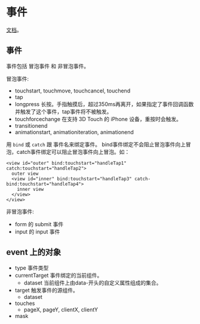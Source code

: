 # 事件
[文档](https://developers.weixin.qq.com/miniprogram/dev/framework/view/wxml/event.html)。

## 事件
事件包括 冒泡事件 和 非冒泡事件。

冒泡事件: 
* touchstart, touchmove, touchcancel, touchend
* tap
* longpress 长按。手指触摸后，超过350ms再离开，如果指定了事件回调函数并触发了这个事件，tap事件将不被触发。
* touchforcechange 在支持 3D Touch 的 iPhone 设备，重按时会触发。
* transitionend
* animationstart, animationiteration, animationend

用 `bind` 或 `catch` 跟 事件名来绑定事件。 bind事件绑定不会阻止冒泡事件向上冒泡，catch事件绑定可以阻止冒泡事件向上冒泡。如：
```
<view id="outer" bind:touchstart="handleTap1" catch:touchstart="handleTap2">
  outer view
  <view id="inner" bind:touchstart="handleTap3" catch-bind:touchstart="handleTap4">
    inner view
  </view>
</view>
```

非冒泡事件:
* form 的 submit 事件
* input 的 input 事件


## event 上的对象
* type 事件类型
* currentTarget 事件绑定的当前组件。
  * dataset 当前组件上由data-开头的自定义属性组成的集合。
* target 触发事件的源组件。
  * dataset
* touches
  * pageX, pageY, clientX, clientY
* mask